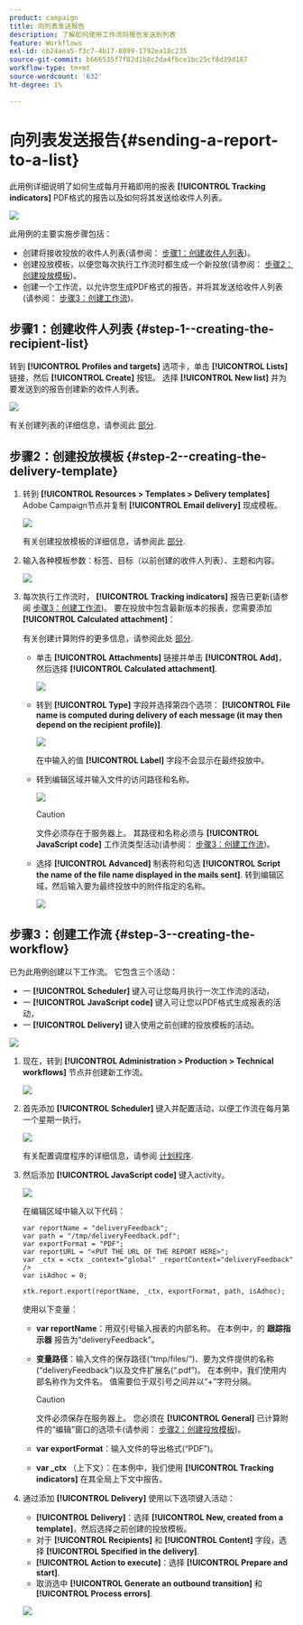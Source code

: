 ```yaml
---
product: campaign
title: 向列表发送报告
description: 了解如何使用工作流将报告发送到列表
feature: Workflows
exl-id: cb24aea5-f3c7-4b17-8899-1792ea18c235
source-git-commit: b666535f7f82d1b8c2da4fbce1bc25cf8d39d187
workflow-type: tm+mt
source-wordcount: '632'
ht-degree: 1%

---
```


# 向列表发送报告{#sending-a-report-to-a-list}



此用例详细说明了如何生成每月开箱即用的报表 **[!UICONTROL Tracking indicators]** PDF格式的报告以及如何将其发送给收件人列表。

![](assets/use_case_report_intro.png)

此用例的主要实施步骤包括：

* 创建将接收投放的收件人列表(请参阅： [步骤1：创建收件人列表](#step-1--creating-the-recipient-list))。
* 创建投放模板，以便您每次执行工作流时都生成一个新投放(请参阅： [步骤2：创建投放模板](#step-2--creating-the-delivery-template))。
* 创建一个工作流，以允许您生成PDF格式的报告，并将其发送给收件人列表(请参阅： [步骤3：创建工作流](#step-3--creating-the-workflow))。

## 步骤1：创建收件人列表 {#step-1--creating-the-recipient-list}

转到 **[!UICONTROL Profiles and targets]** 选项卡，单击 **[!UICONTROL Lists]** 链接，然后 **[!UICONTROL Create]** 按钮。 选择 **[!UICONTROL New list]** 并为要发送到的报告创建新的收件人列表。

![](assets/use_case_report_1.png)

有关创建列表的详细信息，请参阅此 [部分](../../platform/using/creating-and-managing-lists.md).

## 步骤2：创建投放模板 {#step-2--creating-the-delivery-template}

1. 转到 **[!UICONTROL Resources > Templates > Delivery templates]** Adobe Campaign节点并复制 **[!UICONTROL Email delivery]** 现成模板。

   ![](assets/use_case_report_2.png)

   有关创建投放模板的详细信息，请参阅此 [部分](../../delivery/using/about-templates.md).

1. 输入各种模板参数：标签、目标（以前创建的收件人列表）、主题和内容。

   ![](assets/use_case_report_3.png)

1. 每次执行工作流时， **[!UICONTROL Tracking indicators]** 报告已更新(请参阅 [步骤3：创建工作流](#step-3--creating-the-workflow))。 要在投放中包含最新版本的报表，您需要添加 **[!UICONTROL Calculated attachment]**：

   有关创建计算附件的更多信息，请参阅此处 [部分](../../delivery/using/attaching-files.md#creating-a-calculated-attachment).

   * 单击 **[!UICONTROL Attachments]** 链接并单击 **[!UICONTROL Add]**，然后选择 **[!UICONTROL Calculated attachment]**.

     ![](assets/use_case_report_4.png)

   * 转到 **[!UICONTROL Type]** 字段并选择第四个选项： **[!UICONTROL File name is computed during delivery of each message (it may then depend on the recipient profile)]**.

     ![](assets/use_case_report_5.png)

     在中输入的值 **[!UICONTROL Label]** 字段不会显示在最终投放中。

   * 转到编辑区域并输入文件的访问路径和名称。

     ![](assets/use_case_report_6.png)

     >[!CAUTION]
     >
     >文件必须存在于服务器上。 其路径和名称必须与 **[!UICONTROL JavaScript code]** 工作流类型活动(请参阅： [步骤3：创建工作流](#step-3--creating-the-workflow))。

   * 选择 **[!UICONTROL Advanced]** 制表符和勾选 **[!UICONTROL Script the name of the file name displayed in the mails sent]**. 转到编辑区域，然后输入要为最终投放中的附件指定的名称。

     ![](assets/use_case_report_6bis.png)

## 步骤3：创建工作流 {#step-3--creating-the-workflow}

已为此用例创建以下工作流。 它包含三个活动：

* 一 **[!UICONTROL Scheduler]** 键入可让您每月执行一次工作流的活动，
* 一 **[!UICONTROL JavaScript code]** 键入可让您以PDF格式生成报表的活动，
* 一 **[!UICONTROL Delivery]** 键入使用之前创建的投放模板的活动。

![](assets/use_case_report_8.png)

1. 现在，转到 **[!UICONTROL Administration > Production > Technical workflows]** 节点并创建新工作流。

   ![](assets/use_case_report_7.png)

1. 首先添加 **[!UICONTROL Scheduler]** 键入并配置活动，以便工作流在每月第一个星期一执行。

   ![](assets/use_case_report_9.png)

   有关配置调度程序的详细信息，请参阅 [计划程序](scheduler.md).

1. 然后添加 **[!UICONTROL JavaScript code]** 键入activity。

   ![](assets/use_case_report_10.png)

   在编辑区域中输入以下代码：

   ```
   var reportName = "deliveryFeedback";
   var path = "/tmp/deliveryFeedback.pdf";
   var exportFormat = "PDF";
   var reportURL = "<PUT THE URL OF THE REPORT HERE>";
   var _ctx = <ctx _context="global" _reportContext="deliveryFeedback" />
   var isAdhoc = 0;
   
   xtk.report.export(reportName, _ctx, exportFormat, path, isAdhoc);
   ```

   使用以下变量：

   * **var reportName**：用双引号输入报表的内部名称。 在本例中，的 **跟踪指示器** 报告为“deliveryFeedback”。
   * **变量路径**：输入文件的保存路径(“tmp/files/”)、要为文件提供的名称(“deliveryFeedback”)以及文件扩展名(“.pdf”)。 在本例中，我们使用内部名称作为文件名。 值需要位于双引号之间并以“+”字符分隔。

     >[!CAUTION]
     >
     >文件必须保存在服务器上。 您必须在 **[!UICONTROL General]** 已计算附件的“编辑”窗口的选项卡(请参阅： [步骤2：创建投放模板](#step-2--creating-the-delivery-template))。

   * **var exportFormat**：输入文件的导出格式(“PDF”)。
   * **var _ctx** （上下文）：在本例中，我们使用 **[!UICONTROL Tracking indicators]** 在其全局上下文中报告。

1. 通过添加 **[!UICONTROL Delivery]** 使用以下选项键入活动：

   * **[!UICONTROL Delivery]**：选择 **[!UICONTROL New, created from a template]**，然后选择之前创建的投放模板。
   * 对于 **[!UICONTROL Recipients]** 和 **[!UICONTROL Content]** 字段，选择 **[!UICONTROL Specified in the delivery]**.
   * **[!UICONTROL Action to execute]**：选择 **[!UICONTROL Prepare and start]**.
   * 取消选中 **[!UICONTROL Generate an outbound transition]** 和 **[!UICONTROL Process errors]**.

   ![](assets/use_case_report_11.png)
